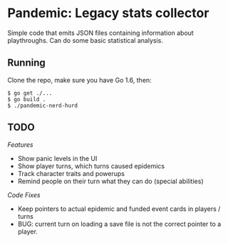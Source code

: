 # Pandemic: Legacy stats collector

Simple code that emits JSON files containing information about playthroughs. Can do some basic statistical analysis.

## Running

Clone the repo, make sure you have Go 1.6, then:

```
$ go get ./...
$ go build .
$ ./pandemic-nerd-hurd
```

## TODO

_Features_
* Show panic levels in the UI
* Show player turns, which turns caused epidemics
* Track character traits and powerups
* Remind people on their turn what they can do (special abilities)

_Code Fixes_
* Keep pointers to actual epidemic and funded event cards in players / turns
* BUG: current turn on loading a save file is not the correct pointer to a player.